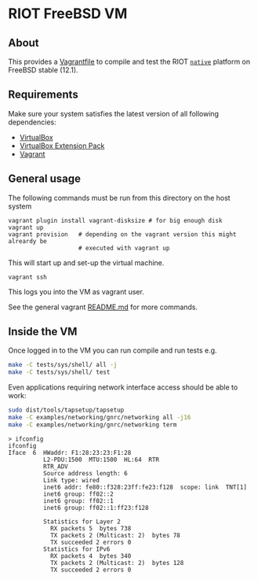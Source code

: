 # RIOT FreeBSD VM

## About
This provides a [Vagrantfile] to compile and test the RIOT [`native`][native]
platform on FreeBSD stable (12.1).

## Requirements
Make sure your system satisfies the latest version of all following dependencies:
* [VirtualBox](https://www.virtualbox.org/wiki/Downloads)
* [VirtualBox Extension Pack](https://www.virtualbox.org/wiki/Downloads)
* [Vagrant](https://www.vagrantup.com/downloads.html)

## General usage
The following commands must be run from this directory on the host system

```
vagrant plugin install vagrant-disksize # for big enough disk
vagrant up
vagrant provision   # depending on the vagrant version this might alreardy be
                    # executed with vagrant up
```
This will start up and set-up the virtual machine.
```
vagrant ssh
```
This logs you into the VM as vagrant user.

See the general vagrant [README.md](../README.md) for more commands.

## Inside the VM
Once logged in to the VM you can run compile and run tests e.g.

```sh
make -C tests/sys/shell/ all -j
make -C tests/sys/shell/ test
```

Even applications requiring network interface access should be able to work:

```sh
sudo dist/tools/tapsetup/tapsetup
make -C examples/networking/gnrc/networking all -j16
make -C examples/networking/gnrc/networking term
```

```
> ifconfig
ifconfig
Iface  6  HWaddr: F1:28:23:23:F1:28
          L2-PDU:1500  MTU:1500  HL:64  RTR
          RTR_ADV
          Source address length: 6
          Link type: wired
          inet6 addr: fe80::f328:23ff:fe23:f128  scope: link  TNT[1]
          inet6 group: ff02::2
          inet6 group: ff02::1
          inet6 group: ff02::1:ff23:f128

          Statistics for Layer 2
            RX packets 5  bytes 738
            TX packets 2 (Multicast: 2)  bytes 78
            TX succeeded 2 errors 0
          Statistics for IPv6
            RX packets 4  bytes 340
            TX packets 2 (Multicast: 2)  bytes 128
            TX succeeded 2 errors 0
```

[Vagrantfile]: ./Vagrantfile
[native]: https://doc.riot-os.org/group__boards__native.html
